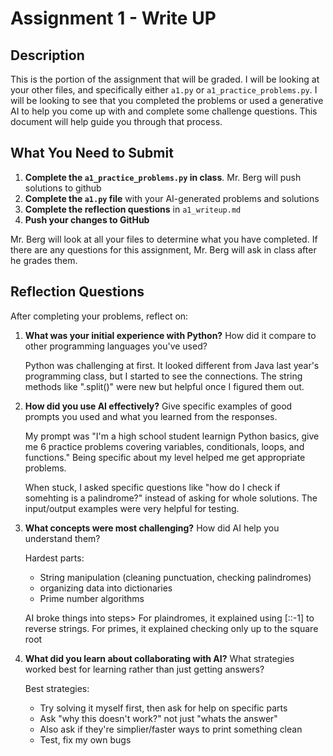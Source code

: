 # Assignment 1 - Write UP

## Description
This is the portion of the assignment that will be graded.  I will be looking at your other files, and specifically either `a1.py` or `a1_practice_problems.py`.  I will be looking to see that you completed the problems or used a generative AI to help you come up with and complete some challenge questions.  This document will help guide you through that process.

## What You Need to Submit
1. **Complete the `a1_practice_problems.py` in class**.  Mr. Berg will push solutions to github
2. **Complete the `a1.py` file** with your AI-generated problems and solutions
3. **Complete the reflection questions** in `a1_writeup.md`
4. **Push your changes to GitHub**

Mr. Berg will look at all your files to determine what you have completed.  If there are any questions for this assignment, Mr. Berg will ask in class after he grades them.


## Reflection Questions

After completing your problems, reflect on:

1. **What was your initial experience with Python?** How did it compare to other programming languages you've used?

    Python was challenging at first. It looked different from Java last year's programming class, but I started to see the connections. The string methods like ".split()" were new but helpful once I figured them out. 

2. **How did you use AI effectively?** Give specific examples of good prompts you used and what you learned from the responses. 

    My prompt was "I'm a high school student learnign Python basics, give me 6 practice problems covering variables, conditionals, loops, and functions." Being specific about my level helped me get appropriate problems. 

    When stuck, I asked specific questions like "how do I check if somehting is a palindrome?" instead of asking for whole solutions. The input/output examples were very helpful for testing. 

3. **What concepts were most challenging?** How did AI help you understand them?

    Hardest parts: 
     - String manipulation (cleaning punctuation, checking palindromes) 
     - organizing data into dictionaries
     - Prime number algorithms
    
    AI broke things into steps> For plaindromes, it explained using [::-1] to reverse strings. For primes, it explained checking only up to the square root


4. **What did you learn about collaborating with AI?** What strategies worked best for learning rather than just getting answers?

    Best strategies:
     - Try solving it myself first, then ask for help on specific parts
     - Ask "why this doesn't work?" not just "whats the answer"
     - Also ask if they're simplier/faster ways to print something clean
     - Test, fix my own bugs 
    
